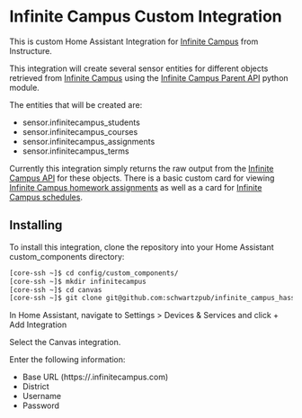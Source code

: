 # Infinite Campus Custom Integration
This is custom Home Assistant Integration for [Infinite Campus](https://www.infinitecampus.com/) from Instructure.  

This integration will create several sensor entities for different objects retrieved from [Infinite Campus](https://www.infinitecampus.com) using the [Infinite Campus Parent API](https://github.com/schwartzpub/ic_parent_api) python module.

The entities that will be created are:
 - sensor.infinitecampus_students
 - sensor.infinitecampus_courses
 - sensor.infinitecampus_assignments
 - sensor.infinitecampus_terms

Currently this integration simply returns the raw output from the [Infinite Campus API]() for these objects.  There is a basic custom card for viewing [Infinite Campus homework assignments](https://github.com/schwartzpub/homeassistant-cards) as well as a card for [Infinite Campus schedules](https://github.com/schwartzpub/homeassistant-cards).

## Installing
To install this integration, clone the repository into your Home Assistant custom_components directory:

```bash
[core-ssh ~]$ cd config/custom_components/
[core-ssh ~]$ mkdir infinitecampus
[core-ssh ~]$ cd canvas
[core-ssh ~]$ git clone git@github.com:schwartzpub/infinite_campus_hassio .
```

In Home Assistant, navigate to Settings > Devices & Services and click + Add Integration

Select the Canvas integration.

Enter the following information:
 - Base URL (https://<yourdistrict>.infinitecampus.com)
 - District 
 - Username
 - Password
